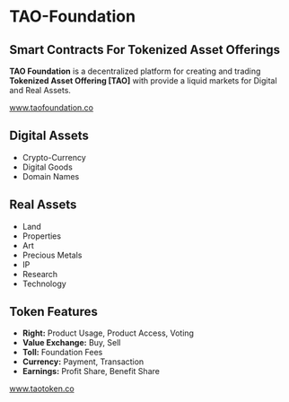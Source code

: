 # TAO-Foundation
## Smart Contracts For Tokenized Asset Offerings

**TAO Foundation** is a decentralized platform for creating and trading **Tokenized Asset Offering [TAO]** with provide a liquid markets for Digital and Real Assets.

www.taofoundation.co

## Digital Assets
* Crypto-Currency
* Digital Goods
* Domain Names

## Real Assets
* Land
* Properties
* Art
* Precious Metals
* IP
* Research
* Technology

## Token Features
* **Right:** Product Usage, Product Access, Voting
* **Value Exchange:** Buy, Sell
* **Toll:** Foundation Fees
* **Currency:** Payment, Transaction
* **Earnings:** Profit Share, Benefit Share

www.taotoken.co
